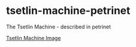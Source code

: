 # tsetlin-machine-petrinet
The Tsetlin Machine - described in petrinet

[Tsetlin Machine Image](tsetlin_machine.png)

